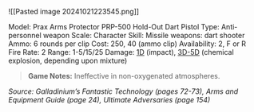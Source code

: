 ![[Pasted image 20241021223545.png]]

Model: Prax Arms Protector PRP-500 Hold-Out Dart Pistol
Type: Anti-personnel weapon
Scale: Character
Skill: Missile weapons: dart shooter
Ammo: 6 rounds per clip
Cost: 250, 40 (ammo clip)
Availability: 2, F or R
Fire Rate: 2
Range: 1-5/15/25
Damage: <u>1D</u> (impact), <u>3D-5D</u> (chemical explosion, depending upon mixture)

> **Game Notes:** 
> Ineffective in non-oxygenated atmospheres.


*Source: Galladinium’s Fantastic Technology (pages 72-73), Arms and Equipment Guide (page 24), Ultimate Adversaries (page 154)*
